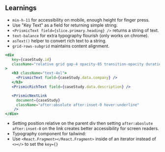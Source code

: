 ## Learnings

- ```min-h-11``` for accessibility on mobile, enough height for finger press.
- Use "Key Text" as a field for returning simple string.
- ```<PrismicText field={slice.primary.heading} />``` returns a string of text.
- ```text-balance``` for extra typography flourish (only works on chrome).
- ```asText()``` helper to convert rich text to a string.
- ```grid-rows-subgrid``` maintains content alignment.

``` jsx
<div
   key={caseStudy.id}
   className="relative grid gap-4 opacity-85 transition-opacity duration-300 hover:cursor-pointer hover:opacity-100 md:grid-cols-2 md:gap-8 lg:grid-cols-3"
>
   <h3 className="text-4xl">
     <PrismicText field={caseStudy.data.company} />
   </h3>
   <PrismicRichText field={caseStudy.data.description} />

   <PrismicNextLink
     document={caseStudy}
     className="after:absolute after:inset-0 hover:underline"
    />
</div>
```

- Setting position relative on the parent div then setting ```after:aboslute after:inset-0``` on the link creates better accessibility for screen readers.
- Typography component for tailwind:
- Use ```<React.Fragment></React.Fragment>``` inside of an iterator instead of ```<></>``` to set the ```key={}```

